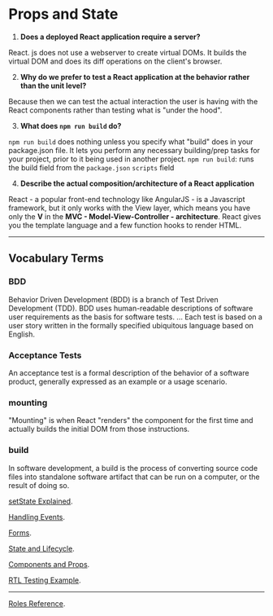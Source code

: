 # Props and State

1. **Does a deployed React application require a server?**

React. js does not use a webserver to create virtual DOMs. It builds the virtual DOM and does its diff operations on the client's browser.

2. **Why do we prefer to test a React application at the behavior rather than the unit level?**

Because then we can test the actual interaction the user is having with the React components rather than testing what is "under the hood".

3. **What does `npm run build` do?**

`npm run build` does nothing unless you specify what "build" does in your package.json file. It lets you perform any necessary building/prep tasks for your project, prior to it being used in another project. `npm run build`: runs the build field from the `package.json` `scripts` field

4. **Describe the actual composition/architecture of a React application**

React - a popular front-end technology like AngularJS - is a Javascript framework, but it only works with the View layer, which means you have only the **V** in the **MVC - Model-View-Controller - architecture**. React gives you the template language and a few function hooks to render HTML.

------
## Vocabulary Terms
### BDD
Behavior Driven Development (BDD) is a branch of Test Driven Development (TDD). BDD uses human-readable descriptions of software user requirements as the basis for software tests. ... Each test is based on a user story written in the formally specified ubiquitous language based on English.
### Acceptance Tests
An acceptance test is a formal description of the behavior of a software product, generally expressed as an example or a usage scenario.
### mounting
"Mounting" is when React "renders" the component for the first time and actually builds the initial DOM from those instructions.
### build
In software development, a build is the process of converting source code files into standalone software artifact that can be run on a computer, or the result of doing so.

[setState Explained](https://css-tricks.com/understanding-react-setstate/).

[Handling Events](https://reactjs.org/docs/handling-events.html).

[Forms](https://reactjs.org/docs/forms.html).

[State and Lifecycle](https://reactjs.org/docs/state-and-lifecycle.html).

[Components and Props](https://reactjs.org/docs/components-and-props.html).

[RTL Testing Example](https://thomlom.dev/beginner-guide-testing-react-apps/).

----
[Roles Reference](https://developer.mozilla.org/en-US/docs/Web/Accessibility/ARIA/ARIA_Techniques#Roles).